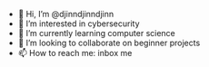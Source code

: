 - 👋 Hi, I’m @djinndjinndjinn
- 👀 I’m interested in cybersecurity
- 🌱 I’m currently learning computer science
- 💞️ I’m looking to collaborate on beginner projects
- 📫 How to reach me: inbox me

<!---
djinndjinndjinn/djinndjinndjinn is a ✨ special ✨ repository because its `README.md` (this file) appears on your GitHub profile.
You can click the Preview link to take a look at your changes.
--->
